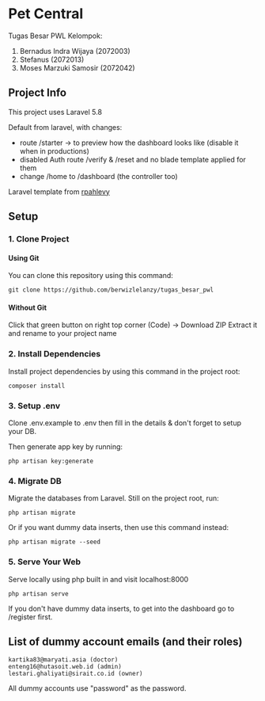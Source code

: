 # Pet Central

Tugas Besar PWL Kelompok:
1. Bernadus Indra Wijaya (2072003)
2. Stefanus (2072013)
3. Moses Marzuki Samosir (2072042)

## Project Info

This project uses Laravel 5.8

   Default from laravel, with changes:

   - route /starter -> to preview how the dashboard looks like (disable it when in productions)
   - disabled Auth route /verify & /reset and no blade template applied for them
   - change /home to /dashboard (the controller too)

Laravel template from [rpahlevy](https://github.com/rpahlevy/laravel-adminlte3)

## Setup

### 1. Clone Project

#### Using Git

You can clone this repository using this command:

````
git clone https://github.com/berwizlelanzy/tugas_besar_pwl
````

#### Without Git

Click that green button on right top corner (Code) -> Download ZIP
Extract it and rename to your project name

### 2. Install Dependencies

Install project dependencies by using this command in the project root:

````
composer install
````

### 3. Setup .env

Clone .env.example to .env then fill in the details & don't forget to setup your DB.

Then generate app key by running:

````
php artisan key:generate
````

### 4. Migrate DB

Migrate the databases from Laravel. Still on the project root, run:

````
php artisan migrate
````

Or if you want dummy data inserts, then use this command instead:

````
php artisan migrate --seed
````

### 5. Serve Your Web

Serve locally using php built in and visit localhost:8000

````
php artisan serve
````

If you don't have dummy data inserts, to get into the dashboard go to /register first.

## List of dummy account emails (and their roles)
    kartika83@maryati.asia (doctor)
    enteng16@hutasoit.web.id (admin)
    lestari.ghaliyati@sirait.co.id (owner)
All dummy accounts use "password" as the password.
